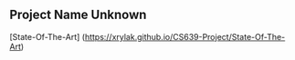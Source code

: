 ## Project Name Unknown

[State-Of-The-Art] (https://xrylak.github.io/CS639-Project/State-Of-The-Art)



